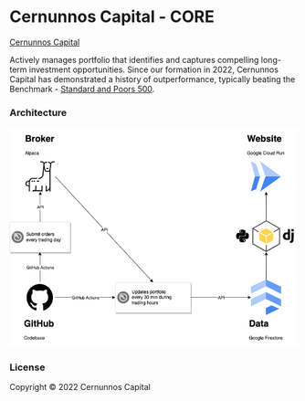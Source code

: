 # Cernunnos Capital - CORE

[Cernunnos Capital](https://www.cernunnoscapital.com)

Actively manages portfolio that identifies and captures compelling long-term investment opportunities. Since our formation in 2022, Cernunnos Capital has demonstrated a history of outperformance, typically beating the Benchmark - [Standard and Poors 500](https://www.spglobal.com/spdji/en/indices/equity/sp-500/#overview).

### Architecture

![Architecture](architecture.png)

### License

Copyright © 2022 Cernunnos Capital
